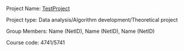Project Name: [TestProject](https://github.com/haiyun-he/TestProject)

Project type: Data analysis/Algorithm development/Theoretical project

Group Members: Name (NetID), Name (NetID), Name (NetID)

Course code: 4741/5741
